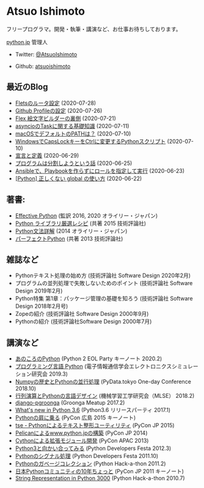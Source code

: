 
# Atsuo Ishimoto

フリープログラマ。開発・執筆・講演など、お仕事お待ちしております。

[python.jp](https://www.python.jp) 管理人

- Twitter: [@AtsuoIshimoto](https://twitter.com/atsuoishimoto)

- Github: [atsuoishimoto](https://github.com/atsuoishimoto)


## 最近のBlog


- [Fletsのルータ設定](https://aish.dev/misc/20200728-closed-port.html) (2020-07-28)
- [Github Profileの設定](https://aish.dev/misc/githubprofile.html) (2020-07-26)
- [Flex 絵文字ビルダーの裏側](https://aish.dev/misc/flexemoji.html) (2020-07-21)
- [asyncioのTaskに関する基礎知識](https://aish.dev/python/20200711_asyncio_task.html) (2020-07-11)
- [macOSでデフォルトのPATHは？](https://aish.dev/python/20200710-macos-origin-of-default-path.html) (2020-07-10)
- [WindowsでCapsLockキーをCtrlに変更するPythonスクリプト](https://aish.dev/python/20200710-capslock-to-ctrl.html) (2020-07-10)
- [宣言と定義](https://aish.dev/misc/declareanddefine.html) (2020-06-29)
- [プログラムは分割しようという話](https://aish.dev/misc/divideandconcur.html) (2020-06-25)
- [Ansibleで、Playbookを作らずにロールを指定して実行](https://aish.dev/python/202006230000.html) (2020-06-23)
- [&#91;Python&#93; 正しくない global の使い方](https://aish.dev/python/localorglobal.html) (2020-06-22)


## 著書:

- [Effective Python](https://www.amazon.co.jp/dp/4873117569) (監訳 2016, 2020 オライリー・ジャパン)
- [Python ライブラリ厳選レシピ](https://amazon.co.jp/dp/B017GT6PC4) (共著 2015 技術評論社)
- [Python文法詳解](https://amazon.co.jp/dp/4873116880) (2014 オライリー・ジャパン)
- [パーフェクトPython](https://www.amazon.co.jp/dp/B00P2EG5QM) (共著 2013 技術評論社)


## 雑誌など

- Pythonテキスト処理の始め方 (技術評論社 Software Design 2020年2月)
- プログラムの並列処理で失敗しないためのポイント (技術評論社 Software Design 2019年2月)
- Python特集 第1章：パッケージ管理の基礎を知ろう (技術評論社 Software Design 2018年2月号)
- Zopeの紹介 (技術評論社 Software Design 2000年9月)
- Pythonの紹介 (技術評論社Software Design 2000年7月)

## 講演など

- [あのころのPython](https://speakerdeck.com/atsuoishimoto/python2-eol-62a3aa5b-381a-4060-a770-cc317cc076fa) (Python 2 EOL Party キーノート 2020.2)
- [プログラミング言語 Python](https://www.slideshare.net/atsuoishimoto/python-137065037) (電子情報通信学会エレクトロニクスシミュレーション研究会 2019.3)
- [Numpyの歴史とPythonの並行処理](https://www.slideshare.net/atsuoishimoto/numpypython) (PyData.tokyo One-day Conference 2018.10) 
- [行列演算とPythonの言語デザイン](https://www.slideshare.net/atsuoishimoto/python-89118112) (機械学習工学研究会（MLSE） 2018.2) 
- [django-pgroonga](https://www.slideshare.net/atsuoishimoto/django-pgroonga) (Groonga Meatup 2017.2)
- [What's new in Python 3.6](https://www.slideshare.net/atsuoishimoto/whats-new-in-python-36) (Python3.6 リリースパーティ 2017.1)
- [Pythonの肩に乗る](https://www.slideshare.net/secret/DQ3cnjc9zxhf8U) (PyCon 広島 2015 キーノート)
- [tse - Pythonによるテキスト整形ユーティリティ](https://www.slideshare.net/atsuoishimoto/tse-python) (PyCon JP 2015)
- [Pelicanによるwww.python.jpの構築](https://www.slideshare.net/atsuoishimoto/pycon-pelican) (PyCon JP 2014)
- [Cythonによる拡張モジュール開発](https://www.slideshare.net/atsuoishimoto/introduction-to-cython) (PyCon APAC 2013)
- [Python3と向かい合ってみる](https://www.slideshare.net/atsuoishimoto/python3-12044061) (Python Developers Festa 2012.3)
- [Pythonのシグナル処理](https://www.slideshare.net/atsuoishimoto/slide-at-pycon-mini-jp-on-2011129) (Python Developers Festa 2011.10)
- [Pythonのガベージコレクション](https://www.slideshare.net/atsuoishimoto/python-6980618) (Python Hack-a-thon 2011.2)
- [日本Pythonコミュニティの10年ちょっと](https://www.slideshare.net/atsuoishimoto/slide-at-pycon-mini-jp-on-2011129) (PyCon JP 2011 キーノート)
- [String Representation in Python 3000](https://www.slideshare.net/atsuoishimoto/string-representation-in-py3k) (Python Hack-a-thon 2010.7)


